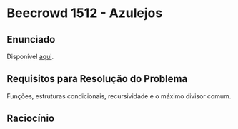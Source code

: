 # Beecrowd 1512 - Azulejos

## Enunciado

Disponível [aqui](https://judge.beecrowd.com/pt/problems/view/1512).

## Requisitos para Resolução do Problema

Funções, estruturas condicionais, recursividade e o máximo divisor comum.

## Raciocínio


